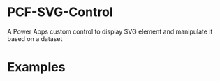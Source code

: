 # PCF-SVG-Control
A Power Apps custom control to display SVG element and manipulate it based on a dataset

# Examples
